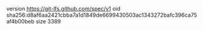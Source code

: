 version https://git-lfs.github.com/spec/v1
oid sha256:d8af6aa2421cbba7a1d1849de6699430503ac1343272bafc396ca75af4b00beb
size 3389
